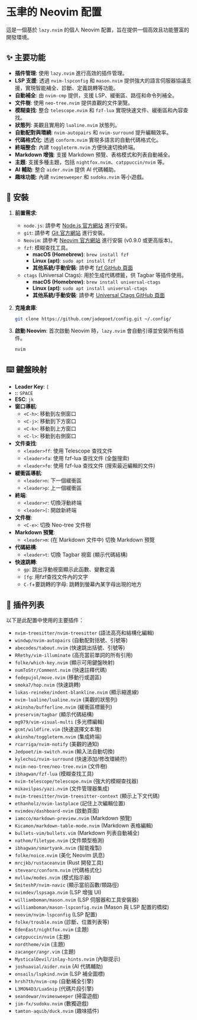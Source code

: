 # 玉聿的 Neovim 配置

這是一個基於 `lazy.nvim` 的個人 Neovim 配置，旨在提供一個高效且功能豐富的開發環境。

## ✨ 主要功能

*   **插件管理**: 使用 `lazy.nvim` 進行高效的插件管理。
*   **LSP 支援**: 透過 `nvim-lspconfig` 和 `mason.nvim` 提供強大的語言伺服器協議支援，實現智能補全、診斷、定義跳轉等功能。
*   **自動補全**: 由 `nvim-cmp` 提供，支援 LSP、緩衝區、路徑和命令列補全。
*   **文件樹**: 使用 `neo-tree.nvim` 提供直觀的文件瀏覽。
*   **模糊查找**: 整合 `telescope.nvim` 和 `fzf-lua` 實現快速文件、緩衝區和內容查找。
*   **狀態列**: 美觀且實用的 `lualine.nvim` 狀態列。
*   **自動配對與環繞**: `nvim-autopairs` 和 `nvim-surround` 提升編輯效率。
*   **代碼格式化**: 透過 `conform.nvim` 實現多語言的自動代碼格式化。
*   **終端整合**: 內建 `toggleterm.nvim` 方便快速切換終端。
*   **Markdown 增強**: 支援 Markdown 預覽、表格模式和列表自動補全。
*   **主題**: 支援多種主題，包括 `nightfox.nvim`、`catppuccin/nvim` 等。
*   **AI 輔助**: 整合 `aider.nvim` 提供 AI 代碼輔助。
*   **趣味功能**: 內建 `nvimesweeper` 和 `sudoku.nvim` 等小遊戲。

## 🚀 安裝

1.  **前置需求**:
    *   `node.js`: 請參考 [Node.js 官方網站](https://nodejs.org/) 進行安裝。
    *   `git`: 請參考 [Git 官方網站](https://git-scm.com/book/zh-tw/v2/%E9%96%8B%E5%A7%8B-Git-%E5%5B%E5%AE%89%E8%A3%9D-Git%5D) 進行安裝。
    *   `Neovim`: 請參考 [Neovim 官方網站](https://neovim.io/doc/user/install.html) 進行安裝 (v0.9.0 或更高版本)。
    *   `fzf`: 模糊查找工具。
        *   **macOS (Homebrew)**: `brew install fzf`
        *   **Linux (apt)**: `sudo apt install fzf`
        *   **其他系統/手動安裝**: 請參考 [fzf GitHub 頁面](https://github.com/junegunn/fzf#installation)
    *   `ctags` (Universal Ctags): 用於生成代碼標籤，供 Tagbar 等插件使用。
        *   **macOS (Homebrew)**: `brew install universal-ctags`
        *   **Linux (apt)**: `sudo apt install universal-ctags`
        *   **其他系統/手動安裝**: 請參考 [Universal Ctags GitHub 頁面](https://github.com/universal-ctags/ctags#how-to-install)

2.  **克隆倉庫**:
    ```bash
    git clone https://github.com/jadepoet/config.git ~/.config/
    ```

3.  **啟動 Neovim**:
    首次啟動 Neovim 時，`lazy.nvim` 會自動引導並安裝所有插件。
    ```bash
    nvim
    ```

## ⌨️ 鍵盤映射

*   **Leader Key**: `[` 
*   **:**: `SPACE`
*   **ESC**: `jk`
*   **窗口導航**:
    *   `<C-h>`: 移動到左側窗口
    *   `<C-j>`: 移動到下方窗口
    *   `<C-k>`: 移動到上方窗口
    *   `<C-l>`: 移動到右側窗口
*   **文件查找**:
    *   `<leader>ff`: 使用 Telescope 查找文件
    *   `<leader>fa`: 使用 fzf-lua 查找文件 (全盤搜索)
    *   `<leader>fo`: 使用 fzf-lua 查找文件 (搜索最近編輯的文件)
*   **緩衝區導航**:
    *   `<leader>n`: 下一個緩衝區
    *   `<leader>p`: 上一個緩衝區
*   **終端**:
    *   `<leader>r`: 切換浮動終端
    *   `<leader>[`: 開啟新終端
*   **文件樹**:
    *   `<C-e>`: 切換 Neo-tree 文件樹
*   **Markdown 預覽**:
    *   `<leader>m`: (在 Markdown 文件中) 切換 Markdown 預覽
*   **代碼結構**:
    *   `<leader>t`: 切換 Tagbar 視窗 (顯示代碼結構)
*   **快速跳轉**:
    *   `gp`: 跳出浮動視窗顯示此函數、變數定義
    *   `[fg`: 用fzf查找文件內的文字 
    *   `C-f`+要跳轉的字母: 跳轉到螢幕內某字母出現的地方

## 🔌 插件列表

以下是此配置中使用的主要插件：

*   `nvim-treesitter/nvim-treesitter` (語法高亮和結構化編輯)
*   `windwp/nvim-autopairs` (自動配對括號、引號等)
*   `abecodes/tabout.nvim` (快速跳出括號、引號等)
*   `RRethy/vim-illuminate` (高亮當前單詞的所有引用)
*   `folke/which-key.nvim` (顯示可用鍵盤映射)
*   `numToStr/Comment.nvim` (快速註釋代碼)
*   `fedepujol/move.nvim` (移動行或選區)
*   `smoka7/hop.nvim` (快速跳轉)
*   `lukas-reineke/indent-blankline.nvim` (顯示縮進線)
*   `nvim-lualine/lualine.nvim` (美觀的狀態列)
*   `akinsho/bufferline.nvim` (緩衝區標籤列)
*   `preservim/tagbar` (顯示代碼結構)
*   `mg979/vim-visual-multi` (多光標編輯)
*   `gcmt/wildfire.vim` (快速選擇文本塊)
*   `akinsho/toggleterm.nvim` (集成終端)
*   `rcarriga/nvim-notify` (美觀的通知)
*   `Jedpoet/im-switch.nvim` (輸入法自動切換)
*   `kylechui/nvim-surround` (快速添加/修改環繞符)
*   `nvim-neo-tree/neo-tree.nvim` (文件樹)
*   `ibhagwan/fzf-lua` (模糊查找工具)
*   `nvim-telescope/telescope.nvim` (強大的模糊查找器)
*   `mikavilpas/yazi.nvim` (文件管理器集成)
*   `nvim-treesitter/nvim-treesitter-context` (顯示上下文代碼)
*   `ethanholz/nvim-lastplace` (記住上次編輯位置)
*   `nvimdev/dashboard-nvim` (啟動頁面)
*   `iamcco/markdown-preview.nvim` (Markdown 預覽)
*   `Kicamon/markdown-table-mode.nvim` (Markdown 表格編輯)
*   `bullets-vim/bullets.vim` (Markdown 列表自動補全)
*   `nathom/filetype.nvim` (文件類型檢測)
*   `ibhagwan/smartyank.nvim` (智能複製)
*   `folke/noice.nvim` (美化 Neovim 訊息)
*   `mrcjkb/rustaceanvim` (Rust 開發工具)
*   `stevearc/conform.nvim` (代碼格式化)
*   `mvllow/modes.nvim` (模式指示器)
*   `SmiteshP/nvim-navic` (顯示當前函數/類路徑)
*   `nvimdev/lspsaga.nvim` (LSP 增強 UI)
*   `williamboman/mason.nvim` (LSP 伺服器和工具安裝器)
*   `williamboman/mason-lspconfig.nvim` (Mason 與 LSP 配置的橋樑)
*   `neovim/nvim-lspconfig` (LSP 配置)
*   `folke/trouble.nvim` (診斷、位置列表等)
*   `EdenEast/nightfox.nvim` (主題)
*   `catppuccin/nvim` (主題)
*   `nordtheme/vim` (主題)
*   `zacanger/angr.vim` (主題)
*   `MysticalDevil/inlay-hints.nvim` (內聯提示)
*   `joshuavial/aider.nvim` (AI 代碼輔助)
*   `onsails/lspkind.nvim` (LSP 補全圖標)
*   `hrsh7th/nvim-cmp` (自動補全引擎)
*   `L3MON4D3/LuaSnip` (代碼片段引擎)
*   `seandewar/nvimesweeper` (掃雷遊戲)
*   `jim-fx/sudoku.nvim` (數獨遊戲)
*   `tamton-aquib/duck.nvim` (趣味插件)
